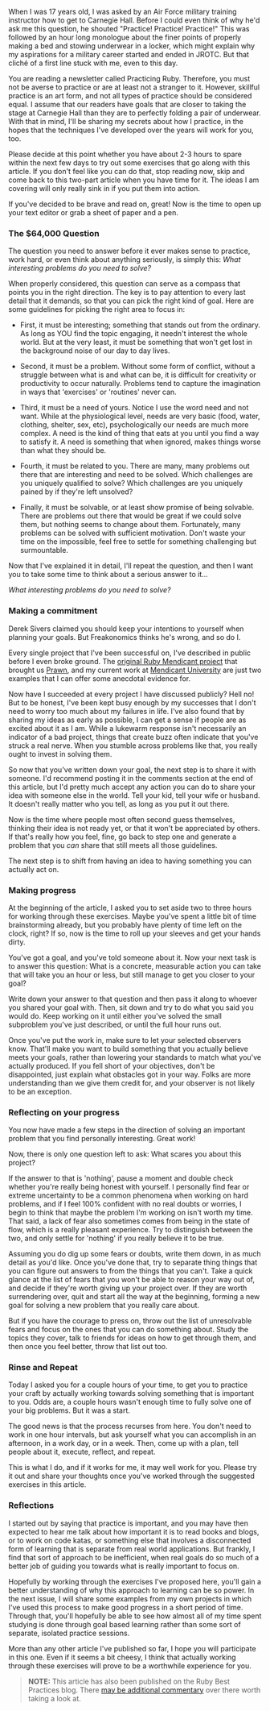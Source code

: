When I was 17 years old, I was asked by an Air Force military training
instructor how to get to Carnegie Hall. Before I could even think of why he'd
ask me this question, he shouted "Practice! Practice! Practice!" This was
followed by an hour long monologue about the finer points of properly making a
bed and stowing underwear in a locker, which might explain why my aspirations
for a military career started and ended in JROTC. But that cliché of a first
line stuck with me, even to this day.

You are reading a newsletter called Practicing Ruby. Therefore, you must not be
averse to practice or are at least not a stranger to it. However, skillful
practice is an art form, and not all types of practice should be considered
equal. I assume that our readers have goals that are closer to taking the stage
at Carnegie Hall than they are to perfectly folding a pair of underwear. With
that in mind, I'll be sharing my secrets about how I practice, in the hopes that
the techniques I've developed over the years will work for you, too.

Please decide at this point whether you have about 2-3 hours to spare within the
next few days to try out some exercises that go along with this article. If you
don't feel like you can do that, stop reading now, skip and come back to this
two-part article when you have time for it. The ideas I am covering will only
really sink in if you put them into action.

If you've decided to be brave and read on, great! Now is the time to open up
your text editor or grab a sheet of paper and a pen.

### The $64,000 Question

The question you need to answer before it ever makes sense to practice, work
hard, or even think about anything seriously, is simply this: *What interesting 
problems do you need to solve?*

When properly considered, this question can serve as a compass that
points you in the right direction. The key is to pay attention to every last
detail that it demands, so that you can pick the right kind of goal. Here are
some guidelines for picking the right area to focus in:

* First, it must be interesting; something that stands out from
the ordinary. As long as YOU find the topic engaging, it needn't
interest the whole world. But at the very least, it must be something that
won't get lost in the background noise of our day to day lives.

* Second, it must be a problem. Without some form of conflict, without a
struggle between what is and what can be, it is difficult for creativity
or productivity to occur naturally. Problems tend to capture the
imagination in ways that 'exercises' or 'routines' never can.

* Third, it must be a need of yours. Notice I use the word need and not want.
While at the physiological level, needs are very basic (food, water, clothing,
shelter, sex, etc), psychologically our needs are much more complex. A
need is the kind of thing that eats at you until you find a way to satisfy
it. A need is something that when ignored, makes things worse than what they
should be.

* Fourth, it must be related to you. There are many, many problems out there
that are interesting and need to be solved. Which challenges are you uniquely
qualified to solve? Which challenges are you uniquely pained by if they're
left unsolved?

* Finally, it must be solvable, or at least show promise of being solvable.
There are problems out there that would be great if we could solve
them, but nothing seems to change about them. Fortunately, many problems 
can be solved with sufficient motivation. Don't waste your time on the 
impossible, feel free to settle for something challenging but 
surmountable.

Now that I've explained it in detail, I'll repeat the question, and then I
want you to take some time to think about a serious answer to it...

*What interesting problems do you need to solve?*

### Making a commitment

Derek Sivers claimed you should keep your intentions to yourself when planning
your goals. But Freakonomics thinks he's wrong, and so do I.

Every single project that I've been successful on, I've described in public
before I even broke ground. The [original Ruby Mendicant
project](http://www.oreillynet.com/ruby/blog/2008/03/id_love_to_quit_my_job_sort_of.html)
that brought us [Prawn](http://github.com/sandal/prawn), and my current work at
[Mendicant University](http://university.rubymendicant.com) are just two
examples that I can offer some anecdotal evidence for.

Now have I succeeded at every project I have discussed publicly? Hell no! But to
be honest, I've been kept busy enough by my successes that I don't need to worry
too much about my failures in life. I've also found that by sharing my ideas as
early as possible, I can get a sense if people are as excited about it as I am.
While a lukewarm response isn't necessarily an indicator of a bad project,
things that create buzz often indicate that you've struck a real nerve. When you
stumble across problems like that, you really ought to invest in solving them.

So now that you've written down your goal, the next step is to share it with
someone. I'd recommend posting it in the comments section at the end of this
article, but I'd pretty much accept any action you can do to share your idea
with someone else in the world. Tell your kid, tell your wife or husband. It
doesn't really matter who you tell, as long as you put it out there.

Now is the time where people most often second guess themselves, thinking their
idea is not ready yet, or that it won't be appreciated by others. If that's
really how you feel, fine, go back to step one and generate a problem that you
*can* share that still meets all those guidelines.

The next step is to shift from having an idea to having something you can
actually act on.

### Making progress

At the beginning of the article, I asked you to set aside two to three hours for
working through these exercises. Maybe you've spent a little bit of time
brainstorming already, but you probably have plenty of time left on the clock,
right? If so, now is the time to roll up your sleeves and get your hands dirty.

You've got a goal, and you've told someone about it. Now your next task is to
answer this question: What is a concrete, measurable action you can take that
will take you an hour or less, but still manage to get you closer to your goal?

Write down your answer to that question and then pass it along to whoever you
shared your goal with. Then, sit down and try to do what you said you
would do. Keep working on it until either you've solved the small subproblem
you've just described, or until the full hour runs out.

Once you've put the work in, make sure to let your selected observers know.
That'll make you want to build something that you actually believe meets your
goals, rather than lowering your standards to match what you've
actually produced. If you fell short of your objectives, don't be disappointed,
just explain what obstacles got in your way. Folks are more
understanding than we give them credit for, and your observer is not likely to
be an exception.

### Reflecting on your progress

You now have made a few steps in the direction of solving an important problem
that you find personally interesting. Great work!

Now, there is only one question left to ask: What scares you about this project?

If the answer to that is 'nothing', pause a moment and double check whether
you're really being honest with yourself. I personally find fear or extreme
uncertainty to be a common phenomena when working on hard problems, and if I
feel 100% confident with no real doubts or worries, I begin to think that maybe
the problem I'm working on isn't worth my time. That said, a lack of fear also
sometimes comes from being in the state of flow, which is a really pleasant
experience. Try to distinguish between the two, and only settle for 'nothing' if
you really believe it to be true.

Assuming you do dig up some fears or doubts, write them down, in as much detail
as you'd like. Once you've done that, try to separate thing things that you can
figure out answers to from the things that you can't. Take a quick glance at the
list of fears that you won't be able to reason your way out of, and decide if
they're worth giving up your project over. If they are worth surrendering over,
quit and start all the way at the beginning, forming a new goal for solving a
new problem that you really care about.

But if you have the courage to press on, throw out the list of
unresolvable fears and focus on the ones that you can do something about. Study
the topics they cover, talk to friends for ideas on how to get through them, and
then once you feel better, throw that list out too.

### Rinse and Repeat

Today I asked you for a couple hours of your time, to get you to practice your
craft by actually working towards solving something that is important to you.
Odds are, a couple hours wasn't enough time to fully solve one of your big
problems. But it was a start.

The good news is that the process recurses from here. You don't need to work in
one hour intervals, but ask yourself what you can accomplish in an afternoon, in
a work day, or in a week. Then, come up with a plan, tell people about it,
execute, reflect, and repeat.

This is what I do, and if it works for me, it may well work for you. Please try
it out and share your thoughts once you've worked through the suggested 
exercises in this article.

### Reflections

I started out by saying that practice is important, and you may have then
expected to hear me talk about how important it is to read books and blogs, or
to work on code katas, or something else that involves a disconnected form of
learning that is separate from real world applications. But frankly, I find that
sort of approach to be inefficient, when real goals do so much of a better job
of guiding you towards what is really important to focus on.

Hopefully by working through the exercises I've proposed here, you'll gain a
better understanding of why this approach to learning can be so power. In the
next issue, I will share some examples from my own projects in which I've used
this process to make good progress in a short period of time. Through that,
you'll hopefully be able to see how almost all of my time spent studying is done
through goal based learning rather than some sort of separate, isolated practice
sessions.

More than any other article I've published so far, I hope you will participate
in this one. Even if it seems a bit cheesy, I think that actually working
through these exercises will prove to be a worthwhile experience for you.
  
> **NOTE:** This article has also been published on the Ruby Best Practices blog.
There [may be additional commentary](http://blog.rubybestpractices.com/posts/gregory/053-issue-21-how-to-practice.html#disqus_thread) 
over there worth taking a look at.
